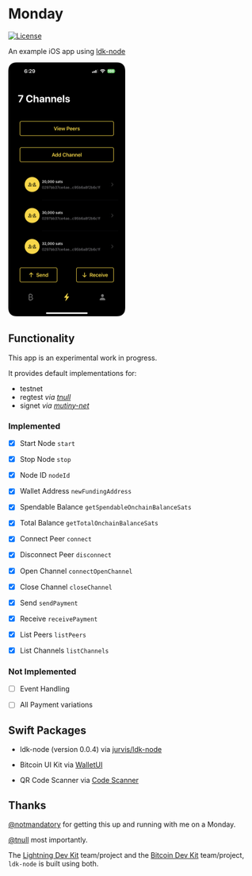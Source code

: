 # Monday

[![License](https://img.shields.io/badge/license-MIT%2FApache--2.0-blue.svg)](https://github.com/reez/Monday/blob/master/LICENSE) 

An example iOS app using [ldk-node](https://github.com/lightningdevkit/ldk-node)

<img src="Docs/lightning.png" alt="Screenshot" width="236" height="511">

## Functionality

This app is an experimental work in progress. 

It provides default implementations for: 
- testnet
- regtest *via [tnull](https://github.com/tnull/ldk-node-workshop)*
- signet *via [mutiny-net](https://github.com/MutinyWallet/mutiny-net)*

### Implemented

- [x] Start Node `start`

- [x] Stop Node `stop`

- [x] Node ID `nodeId`

- [x] Wallet Address `newFundingAddress`

- [x] Spendable Balance `getSpendableOnchainBalanceSats`

- [x] Total Balance `getTotalOnchainBalanceSats`

- [x] Connect Peer `connect`

- [x] Disconnect Peer `disconnect`

- [x] Open Channel `connectOpenChannel`

- [x] Close Channel `closeChannel`

- [x] Send `sendPayment`

- [x] Receive `receivePayment`

- [x] List Peers `listPeers`

- [x] List Channels `listChannels`

### Not Implemented

- [ ] Event Handling 

- [ ] All Payment variations

## Swift Packages

- ldk-node (version 0.0.4) via [jurvis/ldk-node](https://github.com/jurvis/ldk-node)

- Bitcoin UI Kit via [WalletUI](https://github.com/reez/WalletUI)

- QR Code Scanner via [Code Scanner](https://github.com/twostraws/CodeScanner)

## Thanks

[@notmandatory](https://github.com/notmandatory) for getting this up and running with me on a Monday.

[@tnull](https://github.com/tnull) most importantly. 

The [Lightning Dev Kit](https://lightningdevkit.org) team/project and the [Bitcoin Dev Kit](https://bitcoindevkit.org/) team/project, `ldk-node` is built using both.

